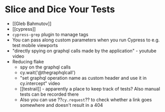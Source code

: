 # Slice and Dice Your Tests
- [[Gleb Bahmutov]]
- [[cypress]]
- `cypress-grep` plugin to manage tags
- You can pass along custom parameters when you run Cypress to e.g. test mobile viewports
- "directly spying on graphql calls made by the application" - youtube video
- Reducing flake
	- spy on the graphql calls
	- cy.wait('@thegraphqlcall')
	- "set graphql operation name as custom header and use it in cy.intercept" video
	- [[testrail]] - apparently a place to keep track of tests? Also manual tests can be recorded there
	- Also you can use ??`cy.request`?? to check whether a link goes somewhere and doesn't result in a 404